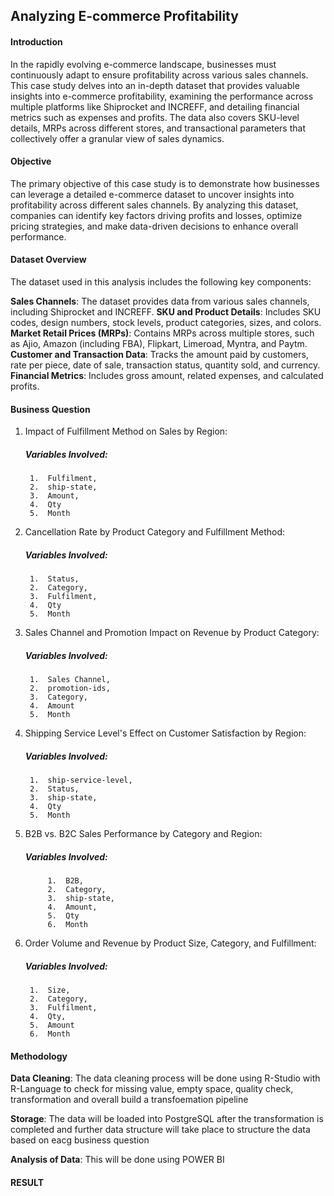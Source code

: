 ## Analyzing E-commerce Profitability
#### Introduction
In the rapidly evolving e-commerce landscape, businesses must continuously adapt to ensure profitability across various sales channels. This case study delves into an in-depth dataset that provides valuable insights into e-commerce profitability, examining the performance across multiple platforms like Shiprocket and INCREFF, and detailing financial metrics such as expenses and profits. The data also covers SKU-level details, MRPs across different stores, and transactional parameters that collectively offer a granular view of sales dynamics.

#### Objective
The primary objective of this case study is to demonstrate how businesses can leverage a detailed e-commerce dataset to uncover insights into profitability across different sales channels. By analyzing this dataset, companies can identify key factors driving profits and losses, optimize pricing strategies, and make data-driven decisions to enhance overall performance.

#### Dataset Overview
The dataset used in this analysis includes the following key components:

**Sales Channels**: The dataset provides data from various sales channels, including Shiprocket and INCREFF.
**SKU and Product Details**: Includes SKU codes, design numbers, stock levels, product categories, sizes, and colors.
**Market Retail Prices (MRPs)**: Contains MRPs across multiple stores, such as Ajio, Amazon (including FBA), Flipkart, Limeroad, Myntra, and Paytm.
**Customer and Transaction Data**: Tracks the amount paid by customers, rate per piece, date of sale, transaction status, quantity sold, and currency.
**Financial Metrics**: Includes gross amount, related expenses, and calculated profits.

#### Business Question
1. Impact of Fulfillment Method on Sales by Region:
      ##### Variables Involved: 
        1.  Fulfilment, 
        2.  ship-state, 
        3.  Amount, 
        4.  Qty
        5.  Month

2. Cancellation Rate by Product Category and Fulfillment Method:
      ##### Variables Involved: 
        1.  Status, 
        2.  Category, 
        3.  Fulfilment, 
        4.  Qty
        5.  Month

3. Sales Channel and Promotion Impact on Revenue by Product Category:
      ##### Variables Involved: 
        1.  Sales Channel, 
        2.  promotion-ids, 
        3.  Category, 
        4.  Amount
        5.  Month


4. Shipping Service Level's Effect on Customer Satisfaction by Region:
      ##### Variables Involved: 
        1.  ship-service-level, 
        2.  Status, 
        3.  ship-state, 
        4.  Qty
        5.  Month

5. B2B vs. B2C Sales Performance by Category and Region:
      ##### Variables Involved: 
            1.  B2B, 
            2.  Category, 
            3.  ship-state, 
            4.  Amount, 
            5.  Qty
            6.  Month


7. Order Volume and Revenue by Product Size, Category, and Fulfillment:
      ##### Variables Involved: 
        1.  Size, 
        2.  Category, 
        3.  Fulfilment, 
        4.  Qty, 
        5.  Amount
        6.  Month


####      Methodology
**Data Cleaning**: The data cleaning process will be done using R-Studio with R-Language to check for missing value, empty space, quality check, transformation and overall build a transfoemation pipeline

**Storage**: The data will be loaded into PostgreSQL after the transformation is completed and further data structure will take place to structure the data based on eacg business question

**Analysis of Data**: This will be done using POWER BI


#### RESULT







